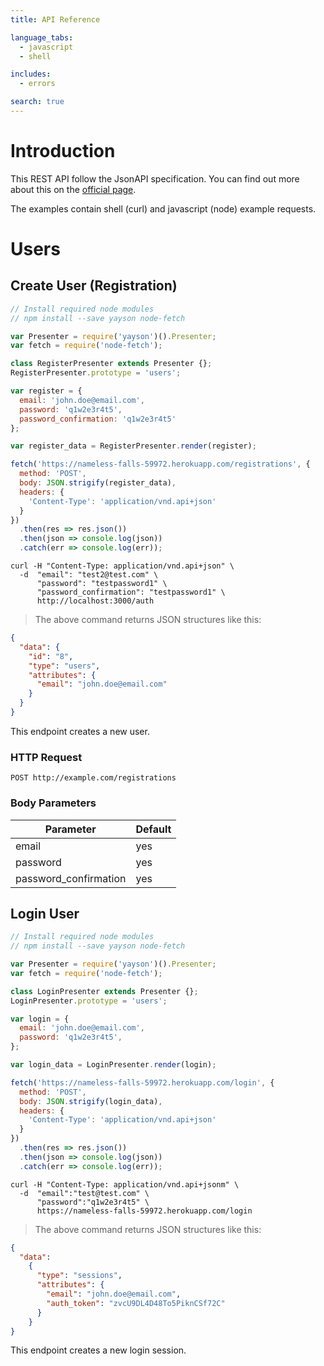 ```yaml
---
title: API Reference

language_tabs:
  - javascript
  - shell

includes:
  - errors

search: true
---
```


# Introduction

This REST API follow the JsonAPI specification. You can find out more about this on the [official page](http://jsonapi.org/). 

The examples contain shell (curl) and javascript (node) example requests.

# Users

## Create User (Registration)

```javascript
// Install required node modules
// npm install --save yayson node-fetch

var Presenter = require('yayson')().Presenter;
var fetch = require('node-fetch');

class RegisterPresenter extends Presenter {};
RegisterPresenter.prototype = 'users';

var register = {
  email: 'john.doe@email.com',
  password: 'q1w2e3r4t5',
  password_confirmation: 'q1w2e3r4t5'
};

var register_data = RegisterPresenter.render(register);

fetch('https://nameless-falls-59972.herokuapp.com/registrations', {
  method: 'POST',
  body: JSON.strigify(register_data),
  headers: {
    'Content-Type': 'application/vnd.api+json'
  }
})
  .then(res => res.json())
  .then(json => console.log(json))
  .catch(err => console.log(err));

```

```shell
curl -H "Content-Type: application/vnd.api+json" \ 
  -d  "email": "test2@test.com" \
      "password": "testpassword1" \
      "password_confirmation": "testpassword1" \ 
      http://localhost:3000/auth
```

> The above command returns JSON structures like this:

```json
{
  "data": {
    "id": "8",
    "type": "users",
    "attributes": {
      "email": "john.doe@email.com"
    }
  }
}
```

This endpoint creates a new user.

### HTTP Request

`POST http://example.com/registrations`

### Body Parameters

Parameter | Default 
--------- | -------
email | yes
password | yes
password_confirmation | yes

## Login User

```javascript
// Install required node modules
// npm install --save yayson node-fetch

var Presenter = require('yayson')().Presenter;
var fetch = require('node-fetch');

class LoginPresenter extends Presenter {};
LoginPresenter.prototype = 'users';

var login = {
  email: 'john.doe@email.com',
  password: 'q1w2e3r4t5',
};

var login_data = LoginPresenter.render(login);

fetch('https://nameless-falls-59972.herokuapp.com/login', {
  method: 'POST',
  body: JSON.strigify(login_data),
  headers: {
    'Content-Type': 'application/vnd.api+json'
  }
})
  .then(res => res.json())
  .then(json => console.log(json))
  .catch(err => console.log(err));

```

```shell
curl -H "Content-Type: application/vnd.api+jsonm" \
  -d  "email":"test@test.com" \
      "password":"q1w2e3r4t5" \
      https://nameless-falls-59972.herokuapp.com/login
```

> The above command returns JSON structures like this:

```json
{
  "data":
    {
      "type": "sessions",
      "attributes": {
        "email": "john.doe@email.com",
        "auth_token": "zvcU9DL4D48To5PiknCSf72C"
      }
    }
}
```

This endpoint creates a new login session.


